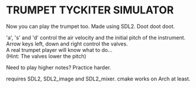 TRUMPET TYCKITER SIMULATOR
==========================
Now you can play the trumpet too.
Made using SDL2.
Doot doot doot.  

'a', 's' and 'd' control the air velocity and the initial pitch of the instrument.  
Arrow keys left, down and right control the valves.  
A real trumpet player will know what to do...  
(Hint: The valves lower the pitch)

Need to play higher notes? Practice harder.  

requires SDL2, SDL2_image and SDL2_mixer.
cmake works on Arch at least.

